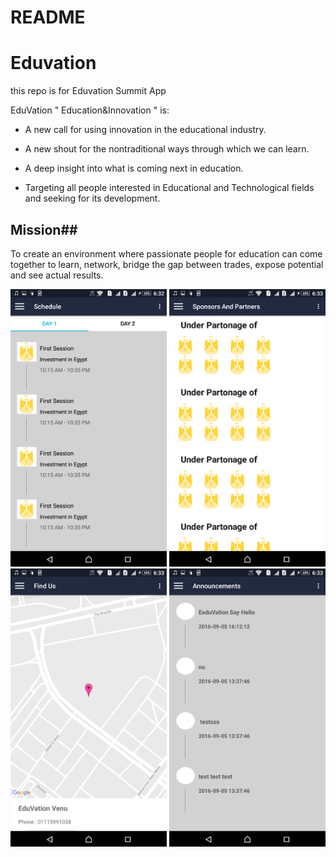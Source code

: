 # README #

# **Eduvation** #

this repo is for Eduvation Summit App

EduVation " Education&Innovation " is: 

- A new call for using innovation in the educational industry.

- A new shout for the nontraditional ways through which we can learn.

- A deep insight into what is coming next in education.

- Targeting all people interested in Educational and Technological fields and seeking for its development.

## **Mission**##
To create an environment where passionate people for education can come together to learn, network, bridge the gap between trades, expose potential and see actual results.



<p align="centerc
<img src="https://github.com/mohammedgmgn/Eduvation/blob/master/Screenshot_2017-03-18-06-33-51.png" width="250"/>

  <img src="https://github.com/mohammedgmgn/Eduvation/blob/master/Screenshot_2017-03-18-06-32-53.png" width="250"/>
    <img src="https://github.com/mohammedgmgn/Eduvation/blob/master/Screenshot_2017-03-18-06-33-18.png" width="250"/>
<img src="https://github.com/mohammedgmgn/Eduvation/blob/master/Screenshot_2017-03-18-06-33-28.png" width="250"/>
<img src="https://github.com/mohammedgmgn/Eduvation/blob/master/Screenshot_2017-03-18-06-33-37.png" width="250"/>

</p>

